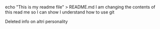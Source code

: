 echo "This is my readme file" > README.md
I am changing the contents of this read me so I can show I understand how to use git

Deleted info on altri personality
